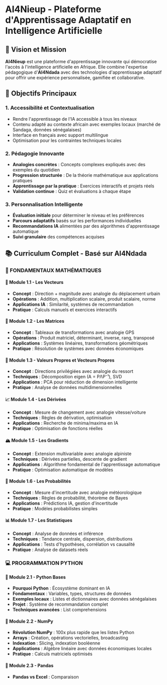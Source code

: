 # AI4Nieup - Plateforme d'Apprentissage Adaptatif en Intelligence Artificielle

## 🎯 Vision et Mission

**AI4Nieup** est une plateforme d'apprentissage innovante qui démocratise l'accès à l'intelligence artificielle en Afrique. Elle combine l'expertise pédagogique d'**AI4Ndada** avec des technologies d'apprentissage adaptatif pour offrir une expérience personnalisée, gamifiée et collaborative.

## 🚀 Objectifs Principaux

### 1. **Accessibilité et Contextualisation**

- Rendre l'apprentissage de l'IA accessible à tous les niveaux
- Contenu adapté au contexte africain avec exemples locaux (marché de Sandaga, données sénégalaises)
- Interface en français avec support multilingue
- Optimisation pour les contraintes techniques locales

### 2. **Pédagogie Innovante**

- **Analogies concrètes** : Concepts complexes expliqués avec des exemples du quotidien
- **Progression structurée** : De la théorie mathématique aux applications pratiques
- **Apprentissage par la pratique** : Exercices interactifs et projets réels
- **Validation continue** : Quiz et évaluations à chaque étape

### 3. **Personnalisation Intelligente**

- **Évaluation initiale** pour déterminer le niveau et les préférences
- **Parcours adaptatifs** basés sur les performances individuelles
- **Recommandations IA** alimentées par des algorithmes d'apprentissage automatique
- **Suivi granulaire** des compétences acquises

## 📚 Curriculum Complet - Basé sur AI4Ndada

### **🧮 FONDAMENTAUX MATHÉMATIQUES**

#### **📐 Module 1.1 - Les Vecteurs**

- **Concept** : Direction + magnitude avec analogie du déplacement urbain
- **Opérations** : Addition, multiplication scalaire, produit scalaire, norme
- **Applications IA** : Similarité, systèmes de recommandation
- **Pratique** : Calculs manuels et exercices interactifs

#### **🔢 Module 1.2 - Les Matrices**

- **Concept** : Tableaux de transformations avec analogie GPS
- **Opérations** : Produit matriciel, déterminant, inverse, rang, transposé
- **Applications** : Systèmes linéaires, transformations géométriques
- **Pratique** : Résolution de systèmes avec données économiques

#### **🎯 Module 1.3 - Valeurs Propres et Vecteurs Propres**

- **Concept** : Directions privilégiées avec analogie du ressort
- **Techniques** : Décomposition eigen (A = PΛP⁻¹), SVD
- **Applications** : PCA pour réduction de dimension intelligente
- **Pratique** : Analyse de données multidimensionnelles

#### **📈 Module 1.4 - Les Dérivées**

- **Concept** : Mesure de changement avec analogie vitesse/voiture
- **Techniques** : Règles de dérivation, optimisation
- **Applications** : Recherche de minima/maxima en IA
- **Pratique** : Optimisation de fonctions réelles

#### **🏔️ Module 1.5 - Les Gradients**

- **Concept** : Extension multivariable avec analogie alpiniste
- **Techniques** : Dérivées partielles, descente de gradient
- **Applications** : Algorithme fondamental de l'apprentissage automatique
- **Pratique** : Optimisation automatique de modèles

#### **🎲 Module 1.6 - Les Probabilités**

- **Concept** : Mesure d'incertitude avec analogie météorologique
- **Techniques** : Règles de probabilité, théorème de Bayes
- **Applications** : Prédictions IA, gestion d'incertitude
- **Pratique** : Modèles probabilistes simples

#### **📊 Module 1.7 - Les Statistiques**

- **Concept** : Analyse de données et inférence
- **Techniques** : Tendance centrale, dispersion, distributions
- **Applications** : Tests d'hypothèses, corrélation vs causalité
- **Pratique** : Analyse de datasets réels

### **💻 PROGRAMMATION PYTHON**

#### **🐍 Module 2.1 - Python Bases**

- **Pourquoi Python** : Écosystème dominant en IA
- **Fondamentaux** : Variables, types, structures de données
- **Exemples locaux** : Listes et dictionnaires avec données sénégalaises
- **Projet** : Système de recommandation complet
- **Techniques avancées** : List comprehensions

#### **🔢 Module 2.2 - NumPy**

- **Révolution NumPy** : 100x plus rapide que les listes Python
- **Arrays** : Création, opérations vectorielles, broadcasting
- **Indexation** : Slicing, indexation booléenne
- **Applications** : Algèbre linéaire avec données économiques locales
- **Pratique** : Calculs matriciels optimisés

#### **🐼 Module 2.3 - Pandas**

- **Pandas vs Excel** : Comparaison

